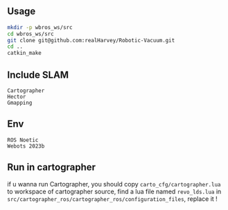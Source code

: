 ## Usage
```bash
mkdir -p wbros_ws/src
cd wbros_ws/src
git clone git@github.com:realHarvey/Robotic-Vacuum.git
cd ..
catkin_make
```

## Include SLAM
`Cartographer`<br> 
`Hector`<br> 
`Gmapping`

## Env
`ROS Noetic`<br>
`Webots 2023b`

## Run in cartographer
if u wanna run Cartographer, you should copy `carto_cfg/cartographer.lua` to workspace of cartographer source, find a lua file named `revo_lds.lua` in `src/cartographer_ros/cartographer_ros/configuration_files`, replace it !